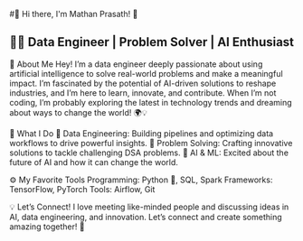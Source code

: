 #🚀 Hi there, I'm Mathan Prasath! 👋
## 🧑‍💻 Data Engineer | Problem Solver | AI Enthusiast

🧠 About Me
Hey! I’m a data engineer deeply passionate about using artificial intelligence to solve real-world problems and make a meaningful impact. I’m fascinated by the potential of AI-driven solutions to reshape industries, and I’m here to learn, innovate, and contribute. When I’m not coding, I’m probably exploring the latest in technology trends and dreaming about ways to change the world! 🌍💡

💼 What I Do
🔸 Data Engineering: Building pipelines and optimizing data workflows to drive powerful insights.
🔸 Problem Solving: Crafting innovative solutions to tackle challenging DSA problems.
🔸 AI & ML: Excited about the future of AI and how it can change the world.

⚙️ My Favorite Tools
Programming: Python 🐍, SQL, Spark
Frameworks: TensorFlow, PyTorch
Tools: Airflow, Git

💡 Let’s Connect!
I love meeting like-minded people and discussing ideas in AI, data engineering, and innovation. Let’s connect and create something amazing together! 🌌

